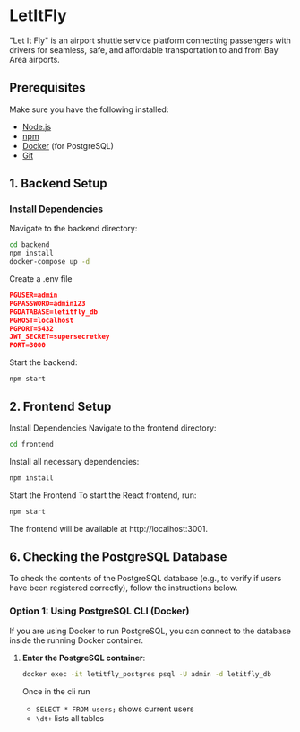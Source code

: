 # LetItFly
"Let It Fly" is an airport shuttle service platform connecting passengers with drivers for seamless, safe, and affordable transportation to and from Bay Area airports.


## Prerequisites

Make sure you have the following installed:

- [Node.js](https://nodejs.org/en/)
- [npm](https://www.npmjs.com/)
- [Docker](https://www.docker.com/) (for PostgreSQL)
- [Git](https://git-scm.com/)


## 1. Backend Setup

### Install Dependencies

Navigate to the backend directory:

```bash
cd backend
npm install
docker-compose up -d
```

Create a .env file 
```json
PGUSER=admin
PGPASSWORD=admin123
PGDATABASE=letitfly_db
PGHOST=localhost
PGPORT=5432
JWT_SECRET=supersecretkey
PORT=3000
```

Start the backend: 
```
npm start
```

## 2. Frontend Setup

Install Dependencies
Navigate to the frontend directory:
```bash
cd frontend
```

Install all necessary dependencies:
```bash
npm install
```

Start the Frontend
To start the React frontend, run:
```bash
npm start
```

The frontend will be available at http://localhost:3001.

## 6. Checking the PostgreSQL Database

To check the contents of the PostgreSQL database (e.g., to verify if users have been registered correctly), follow the instructions below.

### Option 1: Using PostgreSQL CLI (Docker)

If you are using Docker to run PostgreSQL, you can connect to the database inside the running Docker container.

1. **Enter the PostgreSQL container**:

   ```bash
   docker exec -it letitfly_postgres psql -U admin -d letitfly_db
   ```
   Once in the cli run
   * `SELECT * FROM users;` shows current users
   * `\dt+` lists all tables
   

